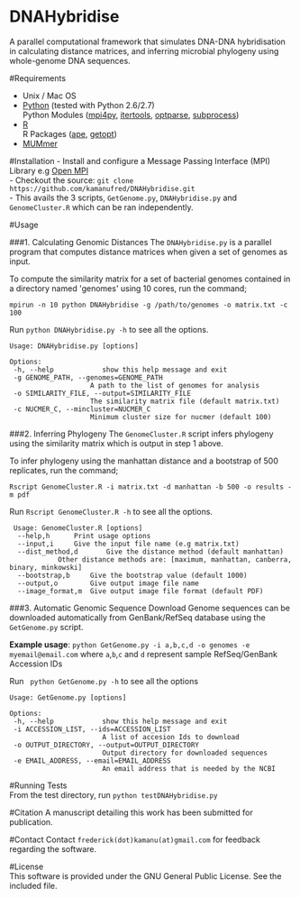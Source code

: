 # DNAHybridise
 A parallel computational framework that simulates DNA-DNA hybridisation in calculating distance matrices, and inferring microbial phylogeny using whole-genome DNA sequences.   
   

#Requirements
- Unix / Mac OS 
- [Python](http://www.python.org/) (tested with Python 2.6/2.7)   
 Python Modules ([mpi4py](https://code.google.com/p/mpi4py/), [itertools](http://docs.python.org/2/library/itertools.html), [optparse](http://docs.python.org/2/library/optparse.html), [subprocess](http://docs.python.org/2/library/subprocess.html))
- [R](http://www.r-project.org/)   
R Packages ([ape](http://cran.r-project.org/web/packages/ape/), [getopt](http://cran.r-project.org/web/packages/getopt/index.html))
- [MUMmer](http://mummer.sourceforge.net/)  
 
#Installation
\- Install and configure a Message Passing Interface (MPI) Library e.g [Open MPI](http://www.open-mpi.org/)      
\- Checkout the source: `git clone https://github.com/kamanufred/DNAHybridise.git`   
\- This avails the 3 scripts, `GetGenome.py`, `DNAHybridise.py` and `GenomeCluster.R`  which can be ran independently.  
     
#Usage

###1. Calculating Genomic Distances
The `DNAHybridise.py` is a parallel program that computes distance matrices when given a set of genomes as input.  

To compute the similarity matrix for a set of bacterial genomes contained in a directory named 'genomes' using 10 cores, run the command;  
   
`mpirun -n 10 python DNAHybridise -g /path/to/genomes -o matrix.txt -c 100`

 Run `python DNAHybridise.py -h` to see all the options.    

    Usage: DNAHybridise.py [options]

    Options:
     -h, --help            show this help message and exit
     -g GENOME_PATH, --genomes=GENOME_PATH
                        A path to the list of genomes for analysis
     -o SIMILARITY_FILE, --output=SIMILARITY_FILE
                        The similarity matrix file (default matrix.txt)
     -c NUCMER_C, --mincluster=NUCMER_C
                        Minimum cluster size for nucmer (default 100)


###2. Inferring Phylogeny
The `GenomeCluster.R` script infers phylogeny using the similarity matrix which is output in step 1 above.

To infer phylogeny using the manhattan distance and a bootstrap of 500 replicates, run the command;  

   `Rscript GenomeCluster.R -i matrix.txt -d manhattan -b 500 -o results -m pdf `

 Run `Rscript GenomeCluster.R -h` to see all the options.  
 
     Usage: GenomeCluster.R [options]
	  --help,h		Print usage options
	  --input,i		Give the input file name (e.g matrix.txt)
	  --dist_method,d		Give the distance method (default manhattan)
				Other distance methods are: [maximum, manhattan, canberra, binary, minkowski]
	  --bootstrap,b		Give the bootstrap value (default 1000)
	  --output,o		Give output image file name
	  --image_format,m	Give output image file format (default PDF)

  

###3. Automatic Genomic Sequence Download
Genome sequences can be  downloaded automatically from GenBank/RefSeq database using the `GetGenome.py` script.   

__Example usage__: `python GetGenome.py -i a,b,c,d -o genomes -e myemail@email.com`
where `a`,`b`,`c` and `d` represent sample RefSeq/GenBank Accession IDs
    
   Run ` python GetGenome.py -h` to see all the options    

    Usage: GetGenome.py [options]

    Options:
     -h, --help            show this help message and exit
     -i ACCESSION_LIST, --ids=ACCESSION_LIST
                           A list of accesion Ids to download
     -o OUTPUT_DIRECTORY, --output=OUTPUT_DIRECTORY
                           Output directory for downloaded sequences
     -e EMAIL_ADDRESS, --email=EMAIL_ADDRESS
                           An email address that is needed by the NCBI   


#Running Tests    
From the test directory, run `python testDNAHybridise.py`   

#Citation
A manuscript detailing this work has been submitted for publication.   

#Contact
Contact `frederick(dot)kamanu(at)gmail.com` for feedback regarding the software.  

#License    
This software is provided under the GNU General Public License. See the included file.